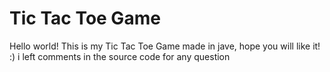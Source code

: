 # Tic Tac Toe Game 
Hello world! 
This is my Tic Tac Toe Game made in jave, hope you will like it! :) 
i left comments in the source code for any question